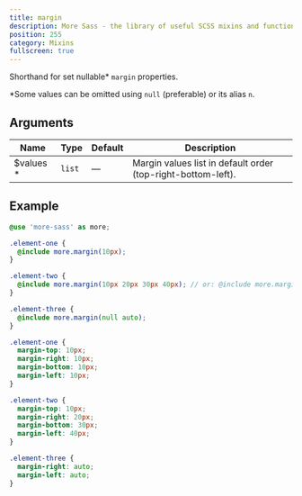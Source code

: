 ```yaml
---
title: margin
description: More Sass - the library of useful SCSS mixins and functions.
position: 255
category: Mixins
fullscreen: true
---
```


Shorthand for set nullable* `margin` properties.

<alert type="info">*Some values can be omitted using `null` (preferable) or its alias `n`.</alert>

## Arguments

| Name                                        | Type   | Default | Description                                                  |
|---------------------------------------------|--------|---------|--------------------------------------------------------------|
| $values <span class="text-red-600">*</span> | `list` | —       | Margin values list in default order (top-right-bottom-left). |

## Example

<code-group>

  <code-block label="SCSS" active>

  ```scss
  @use 'more-sass' as more;

  .element-one {
    @include more.margin(10px);
  }

  .element-two {
    @include more.margin(10px 20px 30px 40px); // or: @include more.margin(10px, 20px, 30px, 40px);
  }

  .element-three {
    @include more.margin(null auto);
  }
  ```

  </code-block>

  <code-block label="Output">

  ```css
  .element-one {
    margin-top: 10px;
    margin-right: 10px;
    margin-bottom: 10px;
    margin-left: 10px;
  }

  .element-two {
    margin-top: 10px;
    margin-right: 20px;
    margin-bottom: 30px;
    margin-left: 40px;
  }

  .element-three {
    margin-right: auto;
    margin-left: auto;
  }
  ```

  </code-block>

</code-group>

